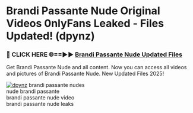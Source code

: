 # Brandi Passante Nude Original Videos 0nlyFans Leaked - Files Updated! (dpynz)

<h3>🔴 CLICK HERE 🌐==►► <a href="https://tinyurl.com/yrmya6cz" rel="nofollow">Brandi Passante Nude Updated Files</a></h3>

Get Brandi Passante Nude and all content. Now you can access all videos and pictures of Brandi Passante Nude. New Updated Files 2025!

[![dpynz](https://i.imgur.com/FMdXYCs.gif)](https://tinyurl.com/yrmya6cz)
brandi passante nudes<br>
nude brandi passante<br>
brandi passante nude video<br>
brandi passante nude leaks